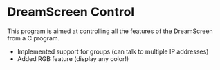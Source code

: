 # DreamScreen Control

This program is aimed at controlling all the features of the DreamScreen from a C program.

- Implemented support for groups (can talk to multiple IP addresses)
- Added RGB feature (display any color!)

